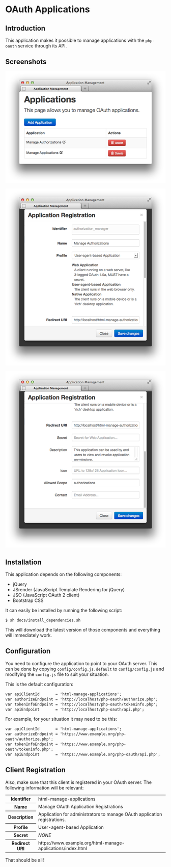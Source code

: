 # OAuth Applications

## Introduction

This application makes it possible to manage applications with the `php-oauth` 
service through its API.

## Screenshots

![html-manage-applications](https://github.com/fkooman/html-manage-applications/raw/master/docs/html-manage-applications-screenshot.png)

![html-manage-applications-new-app-1](https://github.com/fkooman/html-manage-applications/raw/master/docs/html-manage-applications-new-app-screenshot-1.png)

![html-manage-applications-new-app-2](https://github.com/fkooman/html-manage-applications/raw/master/docs/html-manage-applications-new-app-screenshot-2.png)

## Installation

This application depends on the following components:

* jQuery
* JSrender (JavaScript Template Rendering for jQuery)
* JSO (JavaScript OAuth 2 client)
* Bootstrap CSS

It can easily be installed by running the following script:

    $ sh docs/install_dependencies.sh

This will download the latest version of those components and everything will
immediately work.

## Configuration
You need to configure the application to point to your OAuth server. This can
be done by copying `config/config.js.default` to `config/config.js` and 
modifying the `config.js` file to suit your situation.

This is the default configuration:

    var apiClientId       = 'html-manage-applications';
    var authorizeEndpoint = 'http://localhost/php-oauth/authorize.php';
    var tokenInfoEndpoint = 'http://localhost/php-oauth/tokeninfo.php';
    var apiEndpoint       = 'http://localhost/php-oauth/api.php';

For example, for your situation it may need to be this:

    var apiClientId       = 'html-manage-applications';
    var authorizeEndpoint = 'https://www.example.org/php-oauth/authorize.php';
    var tokenInfoEndpoint = 'https://www.example.org/php-oauth/tokeninfo.php';
    var apiEndpoint       = 'https://www.example.org/php-oauth/api.php';

## Client Registration
Also, make sure that this client is registered in your OAuth server. The following
information will be relevant:

<table>
  <tr>
    <th>Identifier</th><td>html-manage-applications</td>
  </tr>
  <tr>
    <th>Name</th><td>Manage OAuth Application Registrations</td>
  </tr>
  <tr>
    <th>Description</th><td>Application for administrators to manage OAuth application registrations.</td>
  </tr>
  <tr>
    <th>Profile</th><td>User-agent-based Application</td>
  </tr>
  <tr>
    <th>Secret</th><td><em>NONE</em></td>
  </tr>
  <tr>
    <th>Redirect URI</th><td>https://www.example.org/html-manage-applications/index.html</td>
  </tr>
</table>

That should be all!
